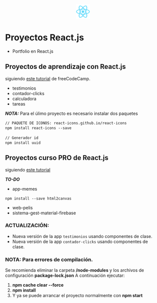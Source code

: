 <p align="center"><img src="logo-react.svg" height="50"/></p>

# Proyectos React.js 

* Portfolio en React.js

## Proyectos de aprendizaje con React.js 
siguiendo [este tutorial][tutorial] de freeCodeCamp.

* testimonios
* contador-clicks
* calculadora
* tareas

***NOTA:*** Para el úlimo proyecto es necesario instalar dos paquetes 
~~~
// PAQUETE DE ICONOS: react-icons.github.io/react-icons
npm install react-icons --save

// Generador id
npm install uuid
~~~

 [tutorial]: https://youtu.be/6Jfk8ic3KVk

## Proyectos curso PRO de React.js 
siguiendo [este tutorial][tutorial2]

[tutorial2]: https://youtu.be/5DAEdXKp7QA
***TO-DO***
* app-memes 
~~~
npm install --save html2canvas
~~~

* web-pelis
* sistema-gest-material-firebase

### ACTUALIZACIÓN:
* Nueva versión de la app ```testimonios``` usando componentes de clase.
* Nueva versión de la app ```contador-clicks``` usando componentes de clase.

### NOTA: Para errores de compilación.
Se recomienda eliminar la carpeta **/node-modules** y los archivos de configuración **package-lock.json**
A continuación ejecutar:
1. **npm cache clear --force**
2. **npm install**
3. Y ya se puede arrancar el proyecto normalmente con **npm start**